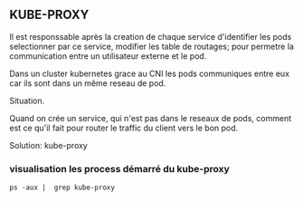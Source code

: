 ## KUBE-PROXY

Il est responssable après la creation de chaque service d'identifier les pods selectionner par ce service, modifier les table de routages;
pour permetre la communication entre un utilisateur externe et le pod.

Dans un cluster kubernetes grace au CNI les pods communiques entre eux car ils sont dans un même reseau de pod.

Situation.

Quand on crée un service, qui n'est pas dans le reseaux de pods, comment est ce qu'il fait pour router le traffic du client vers le bon pod.

Solution: kube-proxy

### visualisation les process démarré du kube-proxy

```
ps -aux |  grep kube-proxy
```
